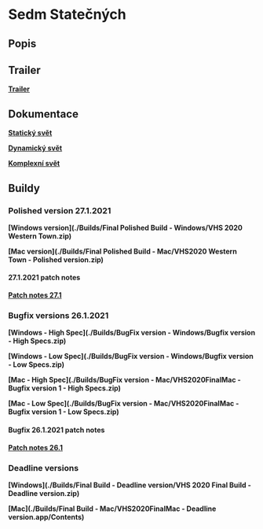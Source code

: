 # Sedm Statečných

## Popis

## Trailer

**[Trailer](./trailer.mp4)**

## Dokumentace

**[Statický svět](./documentation1.md)**

**[Dynamický svět](./documentation2.md)**

**[Komplexní svět](./documentation3.md)**

## Buildy

### Polished version 27.1.2021

**[Windows version](./Builds/Final Polished Build - Windows/VHS 2020 Western Town.zip)**

**[Mac version](./Builds/Final Polished Build - Mac/VHS2020 Western Town - Polished version.zip)**

#### 27.1.2021 patch notes
**[Patch notes 27.1](./patchNotes27.md)**

### Bugfix versions 26.1.2021
**[Windows - High Spec](./Builds/BugFix version - Windows/Bugfix version - High Specs.zip)**

**[Windows - Low Spec](./Builds/BugFix version - Windows/Bugfix version - Low Specs.zip)**

**[Mac - High Spec](./Builds/BugFix version - Mac/VHS2020FinalMac - Bugfix version 1 - High Specs.zip)**

**[Mac - Low Spec](./Builds/BugFix version - Mac/VHS2020FinalMac - Bugfix version 1 - Low Specs.zip)**

#### Bugfix 26.1.2021 patch notes
**[Patch notes 26.1](./patchNotes26.md)**

### Deadline versions
**[Windows](./Builds/Final Build - Deadline version/VHS 2020 Final Build - Deadline version.zip)**

**[Mac](./Builds/Final Build - Mac/VHS2020FinalMac - Deadline version.app/Contents)**
